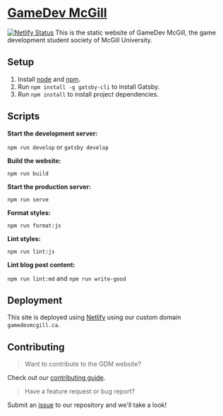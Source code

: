 # [GameDev McGill](https://gamedevmcgill.ca)
[![Netlify Status](https://api.netlify.com/api/v1/badges/f20ac718-7f77-4fae-b8b7-abea7d45840e/deploy-status)](https://app.netlify.com/sites/gamedevmcgill/deploys)
This is the static website of GameDev McGill, the game development student society of McGill University.

## Setup

1. Install [node](https://nodejs.org/en/) and [npm](https://www.npmjs.com/get-npm).
2. Run `npm install -g gatsby-cli` to install Gatsby.
3. Run `npm install` to install project dependencies.

## Scripts

**Start the development server:**

`npm run develop` or `gatsby develop`

**Build the website:**

`npm run build`

**Start the production server:**

`npm run serve`

**Format styles:**

`npm run format:js`

**Lint styles:**

`npm run lint:js`

**Lint blog post content:**

`npm run lint:md` and `npm run write-good`

## Deployment

This site is deployed using [Netlify](https://netlify.com) using our custom domain `gamedevmcgill.ca`.

## Contributing

> Want to contribute to the GDM website?

Check out our [contributing guide](https://github.com/gamedevmcgill/gamedevmcgill.ca/blob/master/docs/CONTRIBUTING.md).

> Have a feature request or bug report?

Submit an [issue](https://github.com/gamedevmcgill/gamedevmcgill.ca/issues) to our repository and we'll take a look!
